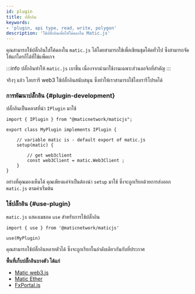 ```yaml
---
id: plugin
title: ปลั๊กอิน
keywords:
- 'plugin, api type, read, write, polygon'
description: 'ใช้ปลั๊กอินเพื่อใส่โค้ดลงใน Matic.js'
---
```


คุณสามารถใช้ปลั๊กอินใส่โค้ดลงใน `matic.js` ได้โดยสามารถใช้เพื่อเขียนชุดโค้ดทั่วไป ซึ่งสามารถจัดให้แก่ใครก็ได้ที่ใช้แพ็คเกจ

:::info
ปลั๊กอินทำให้ `matic.js` เบาขึ้น เนื่องจากนำมาใช้งานเฉพาะส่วนลอจิกที่สำคัญ
:::

จริงๆ แล้ว ไลบรารี web3 ใช้ปลั๊กอินสนับสนุน ซึ่งทำให้เราสามารถใช้ไลบรารีโปรดได้

### การพัฒนาปลั๊กอิน {#plugin-development}

ปลั๊กอินเป็นคลาสที่นำ `IPlugin` มาใช้

```
import { IPlugin } from "@maticnetwork/maticjs";

export class MyPlugin implements IPlugin {

    // variable matic is - default export of matic.js
    setup(matic) {

        // get web3client
        const web3Client = matic.Web3Client ;
    }
}
```

อย่างที่คุณมองเห็นได้ คุณเพียงแค่จำเป็นต้องนำ `setup` มาใช้ ซึ่งจะถูกเรียกด้วยการส่งออก `matic.js` ตามค่าเริ่มต้น

### ใช้ปลั๊กอิน {#use-plugin}

`matic.js` แสดงเมธอด `use` สำหรับการใช้ปลั๊กอิน

```
import { use } from '@maticnetwork/maticjs'

use(MyPlugin)
```

คุณสามารถใช้ปลั๊กอินหลายตัวได้ ซึ่งจะถูกเรียกในลำดับเดียวกันกับที่ประกาศ

**พื้นที่เก็บปลั๊กอินบางตัว ได้แก่**

- [Matic web3.js](https://github.com/maticnetwork/maticjs-web3)
- [Matic Ether](https://github.com/maticnetwork/maticjs-ethers)
- [FxPortal.js](https://github.com/maticnetwork/fx-portal.js)
